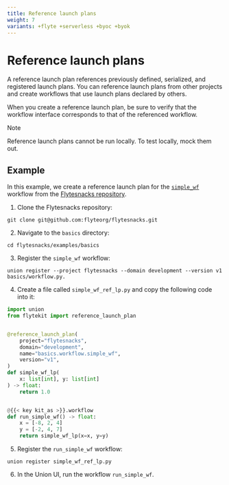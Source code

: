 ```yaml
---
title: Reference launch plans
weight: 7
variants: +flyte +serverless +byoc +byok
---
```


# Reference launch plans

A reference launch plan references previously defined, serialized, and registered launch plans. You can reference launch plans from other projects and create workflows that use launch plans declared by others.

When you create a reference launch plan, be sure to verify that the workflow interface corresponds to that of the referenced workflow.

> [!NOTE]
> Reference launch plans cannot be run locally. To test locally, mock them out.

## Example

In this example, we create a reference launch plan for the [`simple_wf`](https://github.com/flyteorg/flytesnacks/blob/master/examples/basics/basics/workflow.py#L25) workflow from the [Flytesnacks repository](https://github.com/flyteorg/flytesnacks).

1. Clone the Flytesnacks repository:

```shell
git clone git@github.com:flyteorg/flytesnacks.git
```

2. Navigate to the `basics` directory:

```shell
cd flytesnacks/examples/basics
```

3. Register the `simple_wf` workflow:

```shell
union register --project flytesnacks --domain development --version v1 basics/workflow.py.
```


4. Create a file called `simple_wf_ref_lp.py` and copy the following code into it:

```python
import union
from flytekit import reference_launch_plan


@reference_launch_plan(
    project="flytesnacks",
    domain="development",
    name="basics.workflow.simple_wf",
    version="v1",
)
def simple_wf_lp(
    x: list[int], y: list[int]
) -> float:
    return 1.0


@{{< key kit_as >}}.workflow
def run_simple_wf() -> float:
    x = [-8, 2, 4]
    y = [-2, 4, 7]
    return simple_wf_lp(x=x, y=y)
```


5. Register the `run_simple_wf` workflow:

```shell
union register simple_wf_ref_lp.py
```

6. In the Union UI, run the workflow `run_simple_wf`.

